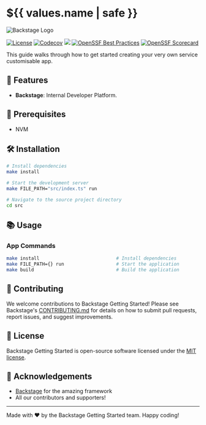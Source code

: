 # ${{ values.name | safe }}

![Backstage Logo](https://via.placeholder.com/150)

[![License](https://img.shields.io/badge/License-MIT-green.svg)](https://opensource.org/licenses/mit)
[![Codecov](https://img.shields.io/codecov/c/github/backstage/backstage)](https://codecov.io/gh/backstage/backstage)
[![](https://img.shields.io/github/v/release/backstage/backstage)](https://github.com/backstage/backstage/releases)
[![OpenSSF Best Practices](https://bestpractices.coreinfrastructure.org/projects/7678/badge)](https://bestpractices.coreinfrastructure.org/projects/7678)
[![OpenSSF Scorecard](https://api.securityscorecards.dev/projects/github.com/backstage/backstage/badge)](https://securityscorecards.dev/viewer/?uri=github.com/backstage/backstage)

This guide walks through how to get started creating your very own service customisable app. 

## 🚀 Features

- **Backstage**: Internal Developer Platform.

## 🧰 Prerequisites

- NVM

## 🛠 Installation

```bash
# Install dependencies
make install

# Start the development server
make FILE_PATH="src/index.ts" run 

# Navigate to the source project directory
cd src
```

## 📚 Usage

### App Commands

```bash
make install                            # Install dependencies
make FILE_PATH={} run                   # Start the application
make build                              # Build the application
```

## 🤝 Contributing

We welcome contributions to Backstage Getting Started! Please see Backstage's [CONTRIBUTING.md](https://github.com/backstage/backstage/blob/master/CONTRIBUTING.md) for details on how to submit pull requests, report issues, and suggest improvements.

## 📜 License

Backstage Getting Started is open-source software licensed under the [MIT license](http://www.apache.org/licenses/mit).

## 🙏 Acknowledgements

- [Backstage](https://backstage.io//) for the amazing framework
- All our contributors and supporters!

---

Made with ❤️ by the Backstage Getting Started team. Happy coding!
